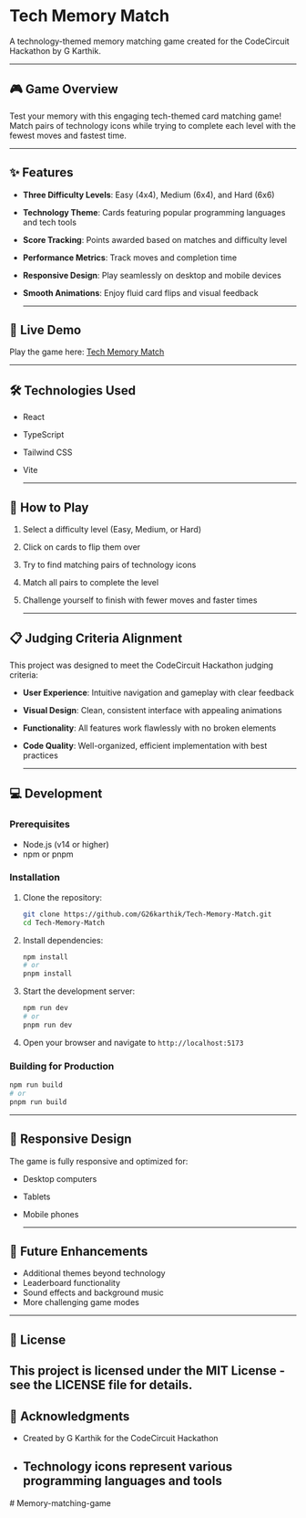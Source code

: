 # Tech Memory Match

A technology-themed memory matching game created for the CodeCircuit Hackathon by G Karthik.

---

## 🎮 Game Overview

Test your memory with this engaging tech-themed card matching game! Match pairs of technology icons while trying to complete each level with the fewest moves and fastest time.

---

## ✨ Features

- **Three Difficulty Levels**: Easy (4x4), Medium (6x4), and Hard (6x6)
- **Technology Theme**: Cards featuring popular programming languages and tech tools
- **Score Tracking**: Points awarded based on matches and difficulty level
- **Performance Metrics**: Track moves and completion time
- **Responsive Design**: Play seamlessly on desktop and mobile devices
- **Smooth Animations**: Enjoy fluid card flips and visual feedback

  ---

## 🚀 Live Demo

Play the game here: [Tech Memory Match](https://g26karthik.github.io/Tech-Memory-Match/)

---

## 🛠️ Technologies Used

- React
- TypeScript
- Tailwind CSS
- Vite

  ---

## 🎯 How to Play

1. Select a difficulty level (Easy, Medium, or Hard)
2. Click on cards to flip them over
3. Try to find matching pairs of technology icons
4. Match all pairs to complete the level
5. Challenge yourself to finish with fewer moves and faster times

   ---

## 📋 Judging Criteria Alignment

This project was designed to meet the CodeCircuit Hackathon judging criteria:

- **User Experience**: Intuitive navigation and gameplay with clear feedback
- **Visual Design**: Clean, consistent interface with appealing animations
- **Functionality**: All features work flawlessly with no broken elements
- **Code Quality**: Well-organized, efficient implementation with best practices

  ---

## 💻 Development

### Prerequisites

- Node.js (v14 or higher)
- npm or pnpm

### Installation

1. Clone the repository:
   ```bash
   git clone https://github.com/G26karthik/Tech-Memory-Match.git
   cd Tech-Memory-Match
   ```

2. Install dependencies:
   ```bash
   npm install
   # or
   pnpm install
   ```

3. Start the development server:
   ```bash
   npm run dev
   # or
   pnpm run dev
   ```

4. Open your browser and navigate to `http://localhost:5173`

### Building for Production

```bash
npm run build
# or
pnpm run build
```

---

## 📱 Responsive Design

The game is fully responsive and optimized for:
- Desktop computers
- Tablets
- Mobile phones

  ---

## 🧠 Future Enhancements

- Additional themes beyond technology
- Leaderboard functionality
- Sound effects and background music
- More challenging game modes
---
## 📄 License

This project is licensed under the MIT License - see the LICENSE file for details.
---

## 🙏 Acknowledgments

- Created by G Karthik for the CodeCircuit Hackathon
- Technology icons represent various programming languages and tools
  ---
#   M e m o r y - m a t c h i n g - g a m e 
 
 
